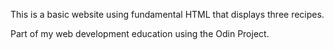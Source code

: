 This is a basic website using fundamental HTML that displays three recipes.

Part of my web development education using the Odin Project.